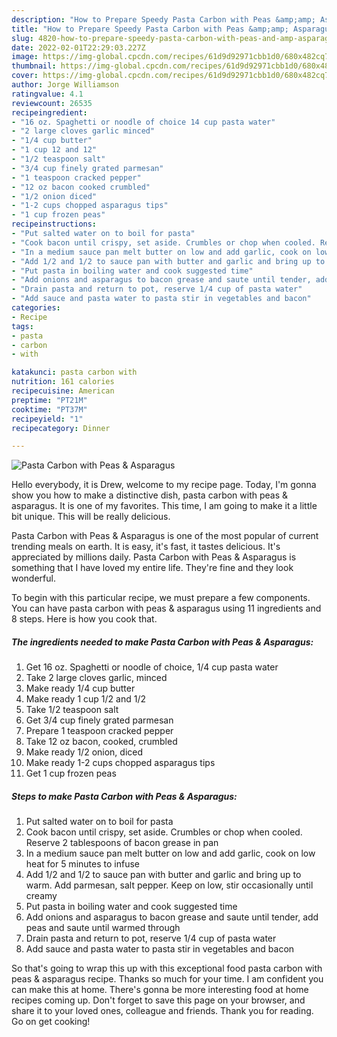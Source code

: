 ```yaml
---
description: "How to Prepare Speedy Pasta Carbon with Peas &amp;amp; Asparagus"
title: "How to Prepare Speedy Pasta Carbon with Peas &amp;amp; Asparagus"
slug: 4820-how-to-prepare-speedy-pasta-carbon-with-peas-and-amp-asparagus
date: 2022-02-01T22:29:03.227Z
image: https://img-global.cpcdn.com/recipes/61d9d92971cbb1d0/680x482cq70/pasta-carbon-with-peas-asparagus-recipe-main-photo.jpg
thumbnail: https://img-global.cpcdn.com/recipes/61d9d92971cbb1d0/680x482cq70/pasta-carbon-with-peas-asparagus-recipe-main-photo.jpg
cover: https://img-global.cpcdn.com/recipes/61d9d92971cbb1d0/680x482cq70/pasta-carbon-with-peas-asparagus-recipe-main-photo.jpg
author: Jorge Williamson
ratingvalue: 4.1
reviewcount: 26535
recipeingredient:
- "16 oz. Spaghetti or noodle of choice 14 cup pasta water"
- "2 large cloves garlic minced"
- "1/4 cup butter"
- "1 cup 12 and 12"
- "1/2 teaspoon salt"
- "3/4 cup finely grated parmesan"
- "1 teaspoon cracked pepper"
- "12 oz bacon cooked crumbled"
- "1/2 onion diced"
- "1-2 cups chopped asparagus tips"
- "1 cup frozen peas"
recipeinstructions:
- "Put salted water on to boil for pasta"
- "Cook bacon until crispy, set aside. Crumbles or chop when cooled. Reserve 2 tablespoons of bacon grease in pan"
- "In a medium sauce pan melt butter on low and add garlic, cook on low heat for 5 minutes to infuse"
- "Add 1/2 and 1/2 to sauce pan with butter and garlic and bring up to warm. Add parmesan, salt pepper. Keep on low, stir occasionally until creamy"
- "Put pasta in boiling water and cook suggested time"
- "Add onions and asparagus to bacon grease and saute until tender, add peas and saute until warmed through"
- "Drain pasta and return to pot, reserve 1/4 cup of pasta water"
- "Add sauce and pasta water to pasta stir in vegetables and bacon"
categories:
- Recipe
tags:
- pasta
- carbon
- with

katakunci: pasta carbon with 
nutrition: 161 calories
recipecuisine: American
preptime: "PT21M"
cooktime: "PT37M"
recipeyield: "1"
recipecategory: Dinner

---
```



![Pasta Carbon with Peas &amp; Asparagus](https://img-global.cpcdn.com/recipes/61d9d92971cbb1d0/680x482cq70/pasta-carbon-with-peas-asparagus-recipe-main-photo.jpg)

Hello everybody, it is Drew, welcome to my recipe page. Today, I'm gonna show you how to make a distinctive dish, pasta carbon with peas &amp; asparagus. It is one of my favorites. This time, I am going to make it a little bit unique. This will be really delicious.



Pasta Carbon with Peas &amp; Asparagus is one of the most popular of current trending meals on earth. It is easy, it's fast, it tastes delicious. It's appreciated by millions daily. Pasta Carbon with Peas &amp; Asparagus is something that I have loved my entire life. They're fine and they look wonderful.


To begin with this particular recipe, we must prepare a few components. You can have pasta carbon with peas &amp; asparagus using 11 ingredients and 8 steps. Here is how you cook that.

<!--inarticleads1-->

##### The ingredients needed to make Pasta Carbon with Peas &amp; Asparagus:

1. Get 16 oz. Spaghetti or noodle of choice, 1/4 cup pasta water
1. Take 2 large cloves garlic, minced
1. Make ready 1/4 cup butter
1. Make ready 1 cup 1/2 and 1/2
1. Take 1/2 teaspoon salt
1. Get 3/4 cup finely grated parmesan
1. Prepare 1 teaspoon cracked pepper
1. Take 12 oz bacon, cooked, crumbled
1. Make ready 1/2 onion, diced
1. Make ready 1-2 cups chopped asparagus tips
1. Get 1 cup frozen peas




<!--inarticleads2-->

##### Steps to make Pasta Carbon with Peas &amp; Asparagus:

1. Put salted water on to boil for pasta
1. Cook bacon until crispy, set aside. Crumbles or chop when cooled. Reserve 2 tablespoons of bacon grease in pan
1. In a medium sauce pan melt butter on low and add garlic, cook on low heat for 5 minutes to infuse
1. Add 1/2 and 1/2 to sauce pan with butter and garlic and bring up to warm. Add parmesan, salt pepper. Keep on low, stir occasionally until creamy
1. Put pasta in boiling water and cook suggested time
1. Add onions and asparagus to bacon grease and saute until tender, add peas and saute until warmed through
1. Drain pasta and return to pot, reserve 1/4 cup of pasta water
1. Add sauce and pasta water to pasta stir in vegetables and bacon




So that's going to wrap this up with this exceptional food pasta carbon with peas &amp; asparagus recipe. Thanks so much for your time. I am confident you can make this at home. There's gonna be more interesting food at home recipes coming up. Don't forget to save this page on your browser, and share it to your loved ones, colleague and friends. Thank you for reading. Go on get cooking!
